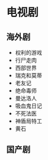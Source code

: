 # 电视剧

## 海外剧

- 权利的游戏
- 行尸走肉
- 西部世界
- 瑞克和莫蒂
- 老友记
- 绝命毒师
- 曼达洛人
- 吸血鬼日记
- 不死法医
- 神盾局特工
- 黄石



## 国产剧


